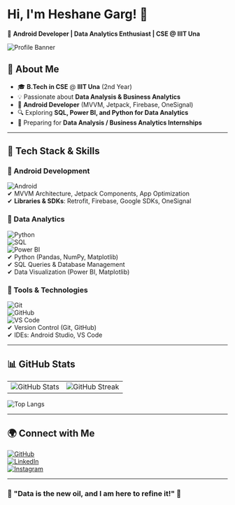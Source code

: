 # **Hi, I'm Heshane Garg!** 👋  
🚀 **Android Developer | Data Analytics Enthusiast | CSE @ IIIT Una**  

![Profile Banner](https://your-image-url.com/banner.png)


## **🌟 About Me**  
- 🎓 **B.Tech in CSE** @ **IIIT Una** (2nd Year)  
- 💡 Passionate about **Data Analysis & Business Analytics**  
- 📱 **Android Developer** (MVVM, Jetpack, Firebase, OneSignal)  
- 🔍 Exploring **SQL, Power BI, and Python for Data Analytics**  
- 🎯 Preparing for **Data Analysis / Business Analytics Internships**  

---

## **🚀 Tech Stack & Skills**  
### **🔹 Android Development**  
![Android](https://img.shields.io/badge/Android-3DDC84?style=for-the-badge&logo=android&logoColor=white)  
✔ MVVM Architecture, Jetpack Components, App Optimization  
✔ **Libraries & SDKs**: Retrofit, Firebase, Google SDKs, OneSignal  

### **🔹 Data Analytics**  
![Python](https://img.shields.io/badge/Python-3776AB?style=for-the-badge&logo=python&logoColor=white)  
![SQL](https://img.shields.io/badge/SQL-4479A1?style=for-the-badge&logo=sqlite&logoColor=white)  
![Power BI](https://img.shields.io/badge/Power%20BI-F2C811?style=for-the-badge&logo=power-bi&logoColor=black)  
✔ Python (Pandas, NumPy, Matplotlib)  
✔ SQL Queries & Database Management  
✔ Data Visualization (Power BI, Matplotlib)  

### **🔹 Tools & Technologies**  
![Git](https://img.shields.io/badge/Git-F05032?style=for-the-badge&logo=git&logoColor=white)  
![GitHub](https://img.shields.io/badge/GitHub-181717?style=for-the-badge&logo=github&logoColor=white)  
![VS Code](https://img.shields.io/badge/VS%20Code-007ACC?style=for-the-badge&logo=visual-studio-code&logoColor=white)  
✔ Version Control (Git, GitHub)  
✔ IDEs: Android Studio, VS Code  

---

## **📊 GitHub Stats**  
<table>
<tr>
<td>
<img src="https://github-readme-stats.vercel.app/api?username=your-username&show_icons=true&theme=radical" alt="GitHub Stats">
</td>
<td>
<img src="https://github-readme-streak-stats.herokuapp.com/?user=your-username&theme=radical" alt="GitHub Streak">
</td>
</tr>
</table>

![Top Langs](https://github-readme-stats.vercel.app/api/top-langs/?username=your-username&layout=compact&theme=radical)  

---

## **🌍 Connect with Me**  
[![GitHub](https://img.shields.io/badge/GitHub-000?style=for-the-badge&logo=github)](https://github.com/your-username)  
[![LinkedIn](https://img.shields.io/badge/LinkedIn-0077B5?style=for-the-badge&logo=linkedin)](https://linkedin.com/in/your-profile)  
[![Instagram](https://img.shields.io/badge/Instagram-E4405F?style=for-the-badge&logo=instagram)](https://instagram.com/your-profile)  

---

### 🎯 **"Data is the new oil, and I am here to refine it!"** 🚀  
